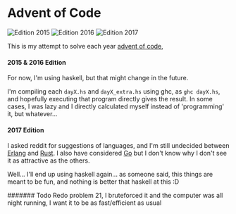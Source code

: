 # Advent of Code
![Edition 2015](https://img.shields.io/badge/AoC_2015-35_stars-yellow.svg)
![Edition 2016](https://img.shields.io/badge/AoC_2016-50_stars-yellow.svg)
![Edition 2017](https://img.shields.io/badge/AoC_2017-50_stars-yellow.svg)

This is my attempt to solve each year [advent of code](http://adventofcode.com),

#### 2015 & 2016 Edition
For now, I'm using haskell, but that might change in the future.

I'm compiling each `dayX.hs` and `dayX_extra.hs` using ghc, as `ghc dayX.hs`, and
hopefully executing that program directly gives the result. In some cases, I was
lazy and I directly calculated myself instead of 'programming' it, but whatever...

#### 2017 Edition

I asked reddit for suggestions of languages, and I'm still undecided between
[Erlang](http://www.erlang.org) and [Rust](https://www.rust-lang.org). I also
have considered [Go](https://golang.org) but I don't know why I don't see it
as attractive as the others.

Well... I'll end up using haskell again... as someone said, this things are meant
to be fun, and nothing is better that haskell at this :D

####### Todo
Redo problem 21, I bruteforced it and the computer was all night running, I want
it to be as fast/efficient as usual
